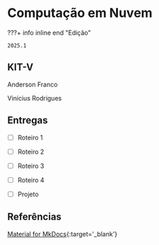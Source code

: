 # Computação em Nuvem


???+ info inline end "Edição"

    2025.1


## KIT-V

Anderson Franco

Vinícius Rodrigues


## Entregas

- [ ] Roteiro 1
- [ ] Roteiro 2
- [ ] Roteiro 3
- [ ] Roteiro 4
- [ ] Projeto


## Referências

[Material for MkDocs](https://squidfunk.github.io/mkdocs-material/reference/){:target='_blank'}
